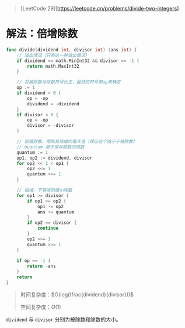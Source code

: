 > [LeetCode 29][https://leetcode.cn/problems/divide-two-integers]

# 解法：倍增除数

```go
func divide(dividend int, divisor int) (ans int) {
    // 溢出情况（只有这一种溢出情况）
    if dividend == math.MinInt32 && divisor == -1 {
        return math.MaxInt32
    }

    // 将被除数与除数符号化正，最终的符号用op来确定
    op := 1
    if dividend < 0 {
        op = -op
        dividend = -dividend
    }
    if divisor < 0 {
        op = -op
        divisor = -divisor
    }

    // 倍增除数，得到其倍增的最大值（保证这个值小于被除数）
    // quantum 用于保存除数的倍数
    quantum := 1
    op1, op2 := dividend, divisor
    for op2 << 1 < op1 {
        op2 <<= 1
        quantum <<= 1
    }

    // 相减，不够减则缩小除数
    for op1 >= divisor {
        if op1 >= op2 {
            op1 -= op2
            ans += quantum
        }
        if op2 == divisor {
            continue
        }
        op2 >>= 1
        quantum >>= 1
    }
    
    if op == -1 {
        return -ans
    }
    return
}
```

> 时间复杂度：$O(log(\frac{dividend}{divisor}))$
>
> 空间复杂度：$O(1)$

`dividend` 与 `divisor` 分别为被除数和除数的大小。
